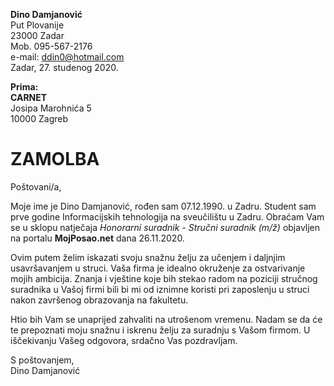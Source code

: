 **Dino Damjanović**\
Put Plovanije\
23000 Zadar\
Mob. 095-567-2176\
e-mail: ddin0@hotmail.com\
Zadar, 27. studenog 2020.

**Prima:**\
**CARNET**\
Josipa Marohnića 5\
10000 Zagreb
# ZAMOLBA
Poštovani/a,

Moje ime je Dino Damjanović, rođen sam 07.12.1990. u Zadru. Student sam prve godine Informacijskih tehnologija na sveučilištu u Zadru.
Obraćam Vam se u sklopu natječaja *Honorarni suradnik - Stručni suradnik (m/ž)* objavljen na portalu **MojPosao.net** dana 26.11.2020.

Ovim putem želim iskazati svoju snažnu želju za učenjem i daljnjim usavršavanjem u struci. Vaša firma je idealno okruženje za ostvarivanje mojih ambicija. Znanja i vještine koje bih stekao radom na poziciji stručnog suradnika u Vašoj firmi bili bi mi od iznimne koristi pri zaposlenju u struci nakon završenog obrazovanja na fakultetu.

Htio bih Vam se unaprijed zahvaliti na utrošenom vremenu. Nadam se da će te prepoznati moju snažnu i iskrenu želju za suradnju s Vašom firmom. U iščekivanju Vašeg odgovora, srdačno Vas pozdravljam.

S poštovanjem,\
Dino Damjanović